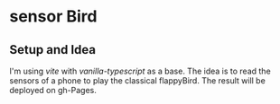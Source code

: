 # sensor Bird

## Setup and Idea

I'm using _vite_ with _vanilla-typescript_ as a base. The idea is to read the sensors of a phone to play the classical flappyBird. The result will be deployed on gh-Pages.

